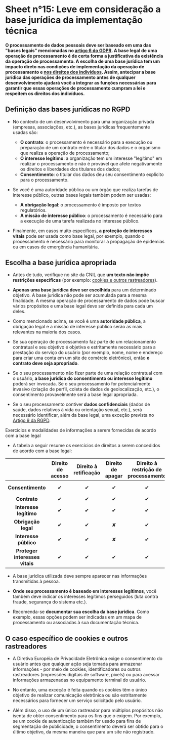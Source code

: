# Sheet n°15: Leve em consideração a base jurídica da implementação técnica

#### O processamento de dados pessoais deve ser baseado em uma das "bases legais" mencionadas no [artigo 6 do GDPR](https://eur-lex.europa.eu/legal-content/EN/TXT/HTML/?uri=CELEX:32016R0679&from=FR#d1e1888-1-1). A base legal de uma operação de processamento é de certa forma a justificativa da existência da operação de processamento. A escolha de uma base jurídica tem um impacto direto nas condições de implementação da operação de processamento e [nos direitos dos indivíduos](#Sheet_n°13_:_Preparing_the_exercise_of_persons_rights). Assim, antecipar a base jurídica das operações de processamento antes de qualquer desenvolvimento ajudará você a integrar as funções necessárias para garantir que essas operações de processamento cumpram a lei e respeitem os direitos dos indivíduos.

## Definição das bases jurídicas no RGPD

* No contexto de um desenvolvimento para uma organização privada (empresas, associações, etc.), as bases jurídicas frequentemente usadas são:
    * **O contrato**: o processamento é necessário para a execução ou preparação de um contrato entre o titular dos dados e o organismo que realiza a operação de processamento;
    * **O interesse legítimo**: a organização tem um interesse "legítimo" em realizar o processamento e não é provável que afete negativamente os direitos e liberdades dos titulares dos dados;
    * **Consentimento**: o titular dos dados deu seu consentimento explícito para o processamento.

* Se você é uma autoridade pública ou um órgão que realiza tarefas de interesse público, outras bases legais também podem ser usadas:
    * **A obrigação legal**: o processamento é imposto por textos regulatórios.
    * **A missão de interesse público**: o processamento é necessário para a execução de uma tarefa realizada no interesse público.

* Finalmente, em casos muito específicos, **a proteção de interesses vitais** pode ser usada como base legal, por exemplo, quando o processamento é necessário para monitorar a propagação de epidemias ou em casos de emergência humanitária.

## Escolha a base jurídica apropriada

* Antes de tudo, verifique no site da CNIL que **um texto não impõe restrições específicas** (por exemplo: [cookies e outros rastreadores](https://www.cnil.fr/sites/default/files/atoms/files/draft_recommendation_cookies_and_other_trackers_en.pdf)).

* **Apenas uma base jurídica deve ser escolhida** para um determinado objetivo. A base jurídica não pode ser acumulada para a mesma finalidade. A mesma operação de processamento de dados pode buscar vários propósitos e uma base legal deve ser definida para cada um deles.

* Como mencionado acima, se você é uma **autoridade pública**, a obrigação legal e a missão de interesse público serão as mais relevantes na maioria dos casos.

* Se sua operação de processamento faz parte de um relacionamento contratual e seu objetivo é objetiva e estritamente necessário para a prestação do serviço do usuário (por exemplo, nome, nome e endereço para criar uma conta em um site de comércio eletrônico), então **o contrato deve seja apropriado**.

* Se o seu processamento não fizer parte de uma relação contratual com o usuário, **a base jurídica do consentimento ou interesse legítimo** poderá ser invocada. Se o seu processamento for potencialmente invasivo (criação de perfil, coleta de dados de geolocalização, etc.), o consentimento provavelmente será a base legal apropriada.

* Se o seu processamento contiver **dados confidenciais** (dados de saúde, dados relativos à vida ou orientação sexual, etc.), será necessário identificar, além da base legal, uma exceção prevista no [Artigo 9 da RGPD](https://eur-lex.europa.eu/legal-content/EN/TXT/HTML/?uri=CELEX:32016R0679&from=FR#d1e2051-1-1).

Exercícios e modalidades de informações a serem fornecidas de acordo com a base legal

* A tabela a seguir resume os exercícios de direitos a serem concedidos de acordo com a base legal:

| | Direito de acesso | Direito à retificação | Direito de apagar | Direito à restrição de processamento | Direito à portabilidade de dados | Direito de objetar |
|:---------------------:|:-------------:|:----------------------:|:--------------------:|:-----------------------------------:|:----------------------:|:---------------------------:|
| **Consentimento**      | ✔             | ✔                      | ✔                    | ✔                                   | ✔                      | **Retirada do consentimento**|
| **Contrato**           | ✔             | ✔                      | ✔                    | ✔                                   | ✔                      | ✘                           |
| **Interesse legítimo**  | ✔             | ✔                      | ✔                    | ✔                                   | ✘                      | ✔                           |
| **Obrigação legal** | ✔             | ✔                      | ✘                    | ✔                                   | ✘                      | ✘                           |
| **Interesse público**    | ✔             | ✔                      | ✘                    | ✔                                   | ✘                      | ✔                           |
| **Proteger interesses vitais**   | ✔             | ✔                      | ✔                    | ✔                                   | ✘                      | ✘                           |

* A base jurídica utilizada deve sempre aparecer nas informações transmitidas à pessoa.

* **Onde seu processamento é baseado em interesses legítimos**, você também deve indicar os interesses legítimos perseguidos (luta contra fraude, segurança do sistema etc.).

* Recomenda-se **documentar sua escolha da base jurídica**. Como exemplo, essas opções podem ser indicadas em um mapa de processamento ou associadas à sua documentação técnica.

## O caso específico de cookies e outros rastreadores

* A Diretiva Européia de Privacidade Eletrônica exige o consentimento do usuário antes que qualquer ação seja tomada para armazenar informações - por meio de cookies, identificadores ou outros rastreadores (impressões digitais de software, pixels) ou para acessar informações armazenadas no equipamento terminal do usuário.

* No entanto, uma exceção é feita quando os cookies têm o único objetivo de realizar comunicação eletrônica ou são estritamente necessários para fornecer um serviço solicitado pelo usuário.

* Além disso, o uso de um único rastreador para múltiplos propósitos não isenta de obter consentimento para os fins que o exigem. Por exemplo, se um cookie de autenticação também for usado para fins de segmentação de publicidade, o consentimento deverá ser obtido para o último objetivo, da mesma maneira que para um site não registrado.



